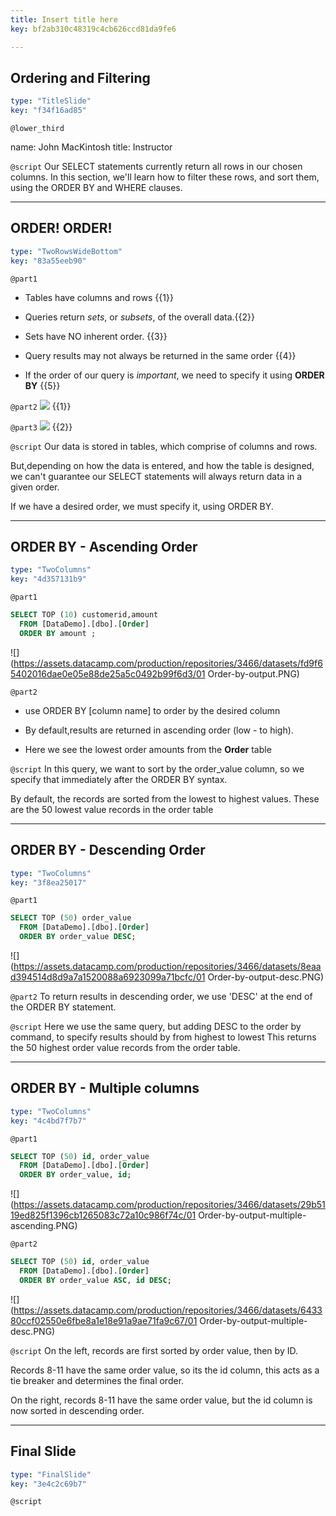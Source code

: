 ```yaml
---
title: Insert title here
key: bf2ab310c48319c4cb626ccd81da9fe6

---
```

## Ordering and Filtering

```yaml
type: "TitleSlide"
key: "f34f16ad85"
```

`@lower_third`

name: John MacKintosh
title: Instructor


`@script`
Our SELECT statements  currently return all rows in our chosen columns. In this section, we'll learn how to filter these rows, and sort them, using the ORDER BY and WHERE clauses.


---
## ORDER! ORDER!

```yaml
type: "TwoRowsWideBottom"
key: "83a55eeb90"
```

`@part1`
- Tables have columns and rows {{1}}

- Queries return _sets_, or _subsets_, of the overall data.{{2}}

- Sets  have NO inherent order. {{3}}

- Query results may not always be returned in the same order  {{4}}

- If the order of our query is _important_, we need to specify it using **ORDER BY** {{5}}


`@part2`
![](https://assets.datacamp.com/production/repositories/3466/datasets/6a7185129b4f4630129e6c28e43b95b465795243/spreadsheet-147749_640.png) {{1}}


`@part3`
![](https://assets.datacamp.com/production/repositories/3466/datasets/73c487f1801a9db8393081bc190cd834ad4140dc/venn-diagram-41218_640.png) {{2}}


`@script`
Our data is stored in tables, which comprise of columns and rows.

But,depending on how the data is entered, and how the table is designed, we can't guarantee our SELECT statements will always return data in a given order.

If we have a desired order, we must specify it, using ORDER BY.


---
## ORDER BY - Ascending Order

```yaml
type: "TwoColumns"
key: "4d357131b9"
```

`@part1`
```SQL
SELECT TOP (10) customerid,amount
  FROM [DataDemo].[dbo].[Order]
  ORDER BY amount ; 
```

![](https://assets.datacamp.com/production/repositories/3466/datasets/fd9f65402016dae0e05e88de25a5c0492b99f6d3/01 Order-by-output.PNG)


`@part2`
- use ORDER BY [column name] to order by the desired column 

- By default,results are returned in ascending order (low - to high). 

- Here we see the lowest order amounts from the **Order** table


`@script`
In this query, we want to sort by the order_value column, so we specify that immediately after the ORDER BY syntax. 

By default, the records are sorted from  the lowest to highest values.  These are the 50 lowest value records in the order table


---
## ORDER BY - Descending Order

```yaml
type: "TwoColumns"
key: "3f8ea25017"
```

`@part1`
```SQL
SELECT TOP (50) order_value
  FROM [DataDemo].[dbo].[Order]
  ORDER BY order_value DESC;
```

![](https://assets.datacamp.com/production/repositories/3466/datasets/8eaad394514d8d9a7a1520088a6923099a71bcfc/01 Order-by-output-desc.PNG)


`@part2`
To return results in descending order, we use 'DESC' at the end of the ORDER BY statement.


`@script`
Here we use the same query, but adding DESC to the order by command, to specify results should by from highest to lowest
This returns the 50 highest order value records from the order table.


---
## ORDER BY - Multiple columns

```yaml
type: "TwoColumns"
key: "4c4bd7f7b7"
```

`@part1`
```SQL
SELECT TOP (50) id, order_value
  FROM [DataDemo].[dbo].[Order]
  ORDER BY order_value, id;
```
![](https://assets.datacamp.com/production/repositories/3466/datasets/29b5119ed825f1396cb1265083c72a10c986f74c/01 Order-by-output-multiple-ascending.PNG)


`@part2`
```SQL
SELECT TOP (50) id, order_value
  FROM [DataDemo].[dbo].[Order]
  ORDER BY order_value ASC, id DESC;
```
![](https://assets.datacamp.com/production/repositories/3466/datasets/643380ccf02550e6fbe8a1e18e91a9ae71fa9c67/01 Order-by-output-multiple-desc.PNG)


`@script`
On the left, records are first sorted by order value, then by ID. 

Records 8-11 have the same order value, so its the id column, this acts as a tie breaker and determines the final order.

On the right, records 8-11 have the same order value, but the id column is now sorted in descending order.


---
## Final Slide

```yaml
type: "FinalSlide"
key: "3e4c2c69b7"
```

`@script`


